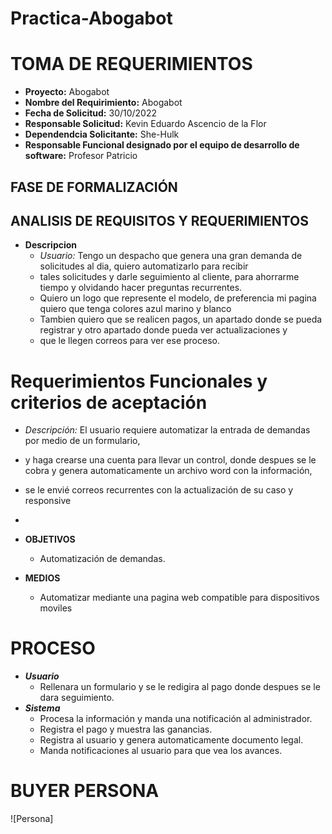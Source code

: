 # Practica-Abogabot

# TOMA DE REQUERIMIENTOS
  - **Proyecto:** Abogabot
  - **Nombre del Requirimiento:** Abogabot 
  - **Fecha de Solicitud:** 30/10/2022
  - **Responsable Solicitud:** Kevin Eduardo Ascencio de la Flor 
  - **Dependendcia Solicitante:** She-Hulk
  - **Responsable Funcional designado por el equipo de desarrollo de software:** Profesor Patricio
  
  ## FASE DE FORMALIZACIÓN
  
  ## ANALISIS DE REQUISITOS Y REQUERIMIENTOS
   - **Descripcion**
   		- _Usuario:_ Tengo un despacho que genera una gran demanda de solicitudes al dia, quiero automatizarlo para recibir 
   		- tales solicitudes y darle seguimiento al cliente, para ahorrarme tiempo y olvidando hacer preguntas recurrentes.
   		- Quiero un logo que represente el modelo, de preferencia mi pagina quiero que tenga colores azul marino y blanco
   		- Tambien quiero que se realicen pagos, un apartado donde se pueda registrar y otro apartado donde pueda ver actualizaciones y 
   		- que le llegen correos para ver ese proceso.
   		
   # Requerimientos Funcionales y criterios de aceptación
   
   - _Descripción:_  El usuario requiere automatizar la entrada de demandas por medio de un formulario, 
   - y haga crearse una cuenta para llevar un control, donde despues se le cobra y genera automaticamente un archivo word con la información, 
   - se le envié correos recurrentes con la actualización de su caso y responsive
   - 
   - **OBJETIVOS**
   		- Automatización de demandas.
 
   - **MEDIOS** 
   		- Automatizar mediante una pagina web compatible para dispositivos moviles
  
   # PROCESO
   - **_Usuario_** 
   		- Rellenara un formulario y se le redigira al pago donde despues se le dara seguimiento.
   - **_Sistema_**
   		- Procesa la información y manda una notificación al administrador.
   		- Registra el pago y muestra las ganancias.
   		- Registra al usuario y genera automaticamente documento legal.
   		- Manda notificaciones al usuario para que vea los avances.
  # BUYER PERSONA
  ![Persona]
   	
  

